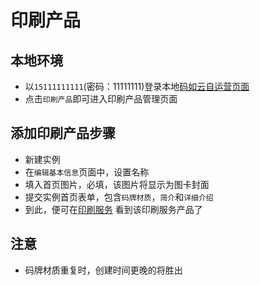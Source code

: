 # 印刷产品

## 本地环境
- 以`15111111111`(密码：11111111)登录本地[码如云自运营页面](http://console.mryqrlocal.com/management/my-apps)
- 点击`印刷产品`即可进入印刷产品管理页面

## 添加印刷产品步骤

- 新建实例
- 在`编辑基本信息`页面中，设置名称
- 填入首页图片，必填，该图片将显示为图卡封面
- 提交实例首页表单，包含`码牌材质`，`简介`和`详细介绍`
- 到此，便可在[印刷服务](http://console.mryqrlocal.com/public/printing-service) 看到该印刷服务产品了

## 注意

- 码牌材质重复时，创建时间更晚的将胜出